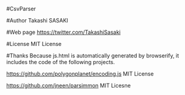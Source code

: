 #CsvParser

#Author
Takashi SASAKI

#Web page
https://twitter.com/TakashiSasaki

#License
MIT License

#Thanks
Because js.html is automatically generated by browserify, it includes the code of the following projects.

https://github.com/polygonplanet/encoding.js
MIT License

https://github.com/jneen/parsimmon
MIT Licesne

